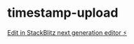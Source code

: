 # timestamp-upload

[Edit in StackBlitz next generation editor ⚡️](https://stackblitz.com/~/github.com/teoblind/timestamp-upload)